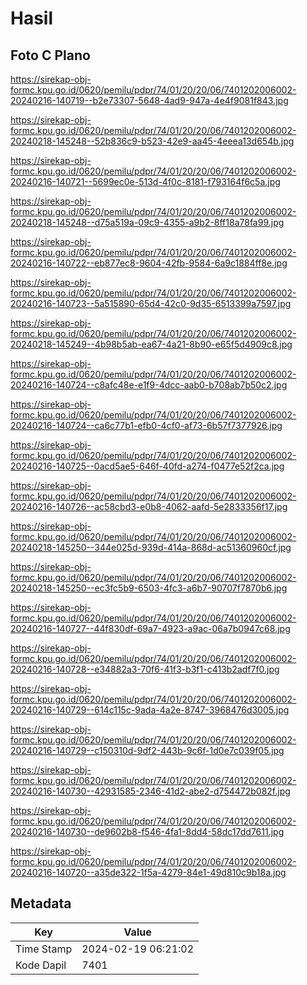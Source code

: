 # Hasil

## Foto C Plano

https://sirekap-obj-formc.kpu.go.id/0620/pemilu/pdpr/74/01/20/20/06/7401202006002-20240216-140719--b2e73307-5648-4ad9-947a-4e4f9081f843.jpg

https://sirekap-obj-formc.kpu.go.id/0620/pemilu/pdpr/74/01/20/20/06/7401202006002-20240218-145248--52b836c9-b523-42e9-aa45-4eeea13d654b.jpg

https://sirekap-obj-formc.kpu.go.id/0620/pemilu/pdpr/74/01/20/20/06/7401202006002-20240216-140721--5699ec0e-513d-4f0c-8181-f793164f6c5a.jpg

https://sirekap-obj-formc.kpu.go.id/0620/pemilu/pdpr/74/01/20/20/06/7401202006002-20240218-145248--d75a519a-09c9-4355-a9b2-8ff18a78fa99.jpg

https://sirekap-obj-formc.kpu.go.id/0620/pemilu/pdpr/74/01/20/20/06/7401202006002-20240216-140722--eb877ec8-9604-42fb-9584-6a9c1884ff8e.jpg

https://sirekap-obj-formc.kpu.go.id/0620/pemilu/pdpr/74/01/20/20/06/7401202006002-20240216-140723--5a515890-65d4-42c0-9d35-6513399a7597.jpg

https://sirekap-obj-formc.kpu.go.id/0620/pemilu/pdpr/74/01/20/20/06/7401202006002-20240218-145249--4b98b5ab-ea67-4a21-8b90-e65f5d4909c8.jpg

https://sirekap-obj-formc.kpu.go.id/0620/pemilu/pdpr/74/01/20/20/06/7401202006002-20240216-140724--c8afc48e-e1f9-4dcc-aab0-b708ab7b50c2.jpg

https://sirekap-obj-formc.kpu.go.id/0620/pemilu/pdpr/74/01/20/20/06/7401202006002-20240216-140724--ca6c77b1-efb0-4cf0-af73-6b57f7377926.jpg

https://sirekap-obj-formc.kpu.go.id/0620/pemilu/pdpr/74/01/20/20/06/7401202006002-20240216-140725--0acd5ae5-646f-40fd-a274-f0477e52f2ca.jpg

https://sirekap-obj-formc.kpu.go.id/0620/pemilu/pdpr/74/01/20/20/06/7401202006002-20240216-140726--ac58cbd3-e0b8-4062-aafd-5e2833356f17.jpg

https://sirekap-obj-formc.kpu.go.id/0620/pemilu/pdpr/74/01/20/20/06/7401202006002-20240218-145250--344e025d-939d-414a-868d-ac51360960cf.jpg

https://sirekap-obj-formc.kpu.go.id/0620/pemilu/pdpr/74/01/20/20/06/7401202006002-20240218-145250--ec3fc5b9-6503-4fc3-a6b7-90707f7870b6.jpg

https://sirekap-obj-formc.kpu.go.id/0620/pemilu/pdpr/74/01/20/20/06/7401202006002-20240216-140727--44f830df-69a7-4923-a9ac-06a7b0947c68.jpg

https://sirekap-obj-formc.kpu.go.id/0620/pemilu/pdpr/74/01/20/20/06/7401202006002-20240216-140728--e34882a3-70f6-41f3-b3f1-c413b2adf7f0.jpg

https://sirekap-obj-formc.kpu.go.id/0620/pemilu/pdpr/74/01/20/20/06/7401202006002-20240216-140729--614c115c-9ada-4a2e-8747-3968476d3005.jpg

https://sirekap-obj-formc.kpu.go.id/0620/pemilu/pdpr/74/01/20/20/06/7401202006002-20240216-140729--c150310d-9df2-443b-9c6f-1d0e7c039f05.jpg

https://sirekap-obj-formc.kpu.go.id/0620/pemilu/pdpr/74/01/20/20/06/7401202006002-20240216-140730--42931585-2346-41d2-abe2-d754472b082f.jpg

https://sirekap-obj-formc.kpu.go.id/0620/pemilu/pdpr/74/01/20/20/06/7401202006002-20240216-140730--de9602b8-f546-4fa1-8dd4-58dc17dd7611.jpg

https://sirekap-obj-formc.kpu.go.id/0620/pemilu/pdpr/74/01/20/20/06/7401202006002-20240216-140720--a35de322-1f5a-4279-84e1-49d810c9b18a.jpg


## Metadata

| Key        | Value               |
| ---------- | ------------------- |
| Time Stamp | 2024-02-19 06:21:02 |
| Kode Dapil | 7401                |




